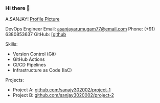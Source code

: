  ### Hi there 👋
A.SANJAY! [Profile Picture](https://ibb.co/4NqXBm3)

DevOps Engineer
Email: asanjayarumugam77@email.com
Phone: (+91) 6380853637 
GitHub: [[github](https://github.com/sanjay302002])


Skills:
- Version Control (Git)
- GitHub Actions
- CI/CD Pipelines
- Infrastructure as Code (IaC)

<!--Experience:
DevOps Engineer, ABC Tech
- Implemented CI/CD pipelines using GitHub Actions.
- Managed infrastructure configurations using GitHub repositories.-->


Projects:
- Project A: [github.com/sanajy302002/project-1](https://github.com/sanjay302002/Planmart-)
- Project B: [github.com/sanjay3020002/project-2](https://github.com/sanjay302002/Nesavu-Ecommerce)


<!--
**sanjay302002/sanjay302002** is a ✨ _special_ ✨ repository because its `README.md` (this file) appears on your GitHub profile.

Here are some ideas to get you started:

- 🔭 I’m currently working on ...
- 🌱 I’m currently learning ...
- 👯 I’m looking to collaborate on ...
- 🤔 I’m looking for help with ...
- 💬 Ask me about ...
- 📫 How to reach me: ...
- 😄 Pronouns: ...
- ⚡ Fun fact: ...
-->

